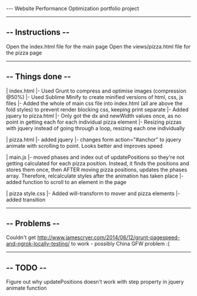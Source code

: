 ---  Website Performance Optimization portfolio project

------------------
-- Instructions --
------------------

Open the index.html file for the main page
Open the views/pizza.html file for the pizza page


-----------------
-- Things done --
-----------------

 | index.html
 |- Used Grunt to compress and optimise images (compression @50%)
 |- Used Sublime Minify to create minified versions of html, css, js files
 |- Added the whole of main css file into index.html (all are above the fold styles) to prevent render blocking css, keeping print separate
 |- Added jquery to pizza.html
 |- Only got the dx and newWidth values once, as no point in getting each for each individual pizza element
 |- Resizing pizzas with jquery instead of going through a loop, resizing each one individually

 | pizza.html
 |- added jquery
 |- changes form action="#anchor" to jquery animate with scrolling to point. Looks better and improves speed

 | main.js
 |- moved phases and index out of updatePositions so they're not getting calculated for each pizza position. Instead, it finds the positions and stores them once, then AFTER moving pizza positions, updates the phases array. Therefore, relcalculate styles after the animation has taken place
 |- added function to scroll to an element in the page

 | pizza style.css
 |- Added will-transform to mover and pizza elements
 |- added transition

--------------
-- Problems --
--------------

 Couldn't get http://www.jamescryer.com/2014/06/12/grunt-pagespeed-and-ngrok-locally-testing/ to work - possibly China GFW problem :(


----------
-- TODO --
----------

 Figure out why updatePositions doesn't work with step property in jquery animate function